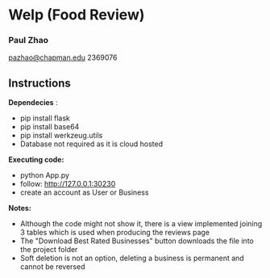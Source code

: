 # Welp (Food Review)
### Paul Zhao
pazhao@chapman.edu
2369076

## Instructions
**Dependecies** : 
- pip install flask
- pip install base64
- pip install werkzeug.utils
- Database not required as it is cloud hosted

**Executing code:**
- python App.py
- follow: http://127.0.0.1:30230
- create an account as User or Business

**Notes:**
- Although the code might not show it, there is a view implemented joining 3 tables which is used when producing the reviews page
- The "Download Best Rated Businesses" button downloads the file into the project folder 
- Soft deletion is not an option, deleting a business is permanent and cannot be reversed
